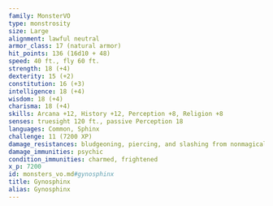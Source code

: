 ```yaml
---
family: MonsterVO
type: monstrosity
size: Large
alignment: lawful neutral
armor_class: 17 (natural armor)
hit_points: 136 (16d10 + 48)
speed: 40 ft., fly 60 ft.
strength: 18 (+4)
dexterity: 15 (+2)
constitution: 16 (+3)
intelligence: 18 (+4)
wisdom: 18 (+4)
charisma: 18 (+4)
skills: Arcana +12, History +12, Perception +8, Religion +8
senses: truesight 120 ft., passive Perception 18
languages: Common, Sphinx
challenge: 11 (7200 XP)
damage_resistances: bludgeoning, piercing, and slashing from nonmagical attacks
damage_immunities: psychic
condition_immunities: charmed, frightened
x_p: 7200
id: monsters_vo.md#gynosphinx
title: Gynosphinx
alias: Gynosphinx
---
```


